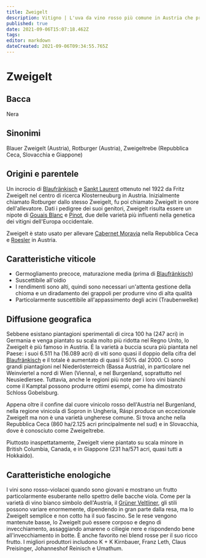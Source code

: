 ```yaml
---
title: Zweigelt
description: Vitigno | L'uva da vino rosso più comune in Austria che produce vini sodi e corposi se le rese sono controllate.
published: true
date: 2021-09-06T15:07:18.462Z
tags: 
editor: markdown
dateCreated: 2021-09-06T09:34:55.765Z
---
```


# Zweigelt

## Bacca
Nera
## Sinonimi
Blauer Zweigelt (Austria), Rotburger (Austria), Zweigeltrebe (Repubblica Ceca, Slovacchia e Giappone)

## Origini e parentele
Un incrocio di [Blaufränkisch](/vitigni/Austria/bacca-nera/blaufrankisch) e [Sankt Laurent](/vitigni/bacca-nera/sankt-laurent) ottenuto nel 1922 da Fritz Zweigelt nel centro di ricerca Klosterneuburg in Austria. Inizialmente chiamato Rotburger dallo stesso Zweigelt, fu poi chiamato Zweigelt in onore dell'allevatore. Dati i pedigree dei suoi genitori, Zweigelt risulta essere un nipote di [Gouais Blanc](/vitigni/bacca-bianca/gouais-blanc) e [Pinot](/vitigni/Francia/bacca-nera/pinot), due delle varietà più influenti nella genetica dei vitigni dell'Europa occidentale.

Zweigelt è stato usato per allevare [Cabernet Moravia](/vitigni/Francia/bacca-nera/cabernet-moravia) nella Repubblica Ceca e [Roesler](/vitigni/bacca-nera-roesler) in Austria.

## Caratteristiche viticole
- Germogliamento precoce, maturazione media (prima di [Blaufränkisch](/vitigni/Austria/bacca-nera/blaufrankisch)) 
- Suscettibile all'oidio
- I rendimenti sono alti, quindi sono necessari un'attenta gestione della chioma e un diradamento dei grappoli per produrre vino di alta qualità 
- Particolarmente suscettibile all'appassimento degli acini (Traubenwelke)

## Diffusione geografica
Sebbene esistano piantagioni sperimentali di circa 100 ha (247 acri) in Germania e venga piantato su scala molto più ridotta nel Regno Unito, lo Zweigelt è più famoso in Austria. È la varietà a buccia scura più piantata nel Paese: i suoi 6.511 ha (16.089 acri) di viti sono quasi il doppio della cifra del [Blaufränkisch](/vitigni/Austria/bacca-nera/blaufrankisch) e il totale è aumentato di quasi il 50% dal 2000. Ci sono grandi piantagioni nel Niederösterreich (Bassa Austria), in particolare nel Weinviertel a nord di Wien (Vienna), e nel Burgenland, soprattutto nel Neusiedlersee. Tuttavia, anche le regioni più note per i loro vini bianchi come il Kamptal possono produrre ottimi esempi, come ha dimostrato Schloss Gobelsburg.

Appena oltre il confine dal cuore vinicolo rosso dell'Austria nel Burgenland, nella regione vinicola di Sopron in Ungheria, Ráspi produce un eccezionale Zweigelt ma non è una varietà ungherese comune. Si trova anche nella Repubblica Ceca (860 ha/2.125 acri principalmente nel sud) e in Slovacchia, dove è conosciuto come Zweigeltrebe.

Piuttosto inaspettatamente, Zweigelt viene piantato su scala minore in British Columbia, Canada, e in Giappone (231 ha/571 acri, quasi tutti a Hokkaido).

## Caratteristiche enologiche
I vini sono rosso-violacei quando sono giovani e mostrano un frutto particolarmente esuberante nello spettro delle bacche viola. Come per la varietà di vino bianco simbolo dell'Austria, il [Grüner Veltliner](/vitigni/bacca-bianca/gruner-veltliner), gli stili possono variare enormemente, dipendendo in gran parte dalla resa, ma lo Zweigelt semplice e non cotto ha il suo fascino. Se le rese vengono mantenute basse, lo Zweigelt può essere corposo e degno di invecchiamento, assaggiando amarene o ciliegie nere e rispondendo bene all'invecchiamento in botte. È anche favorito nei blend rosse per il suo ricco frutto. I migliori produttori includono K + K Kirnbauer, Franz Leth, Claus Preisinger, Johanneshof Reinisch e Umathum.